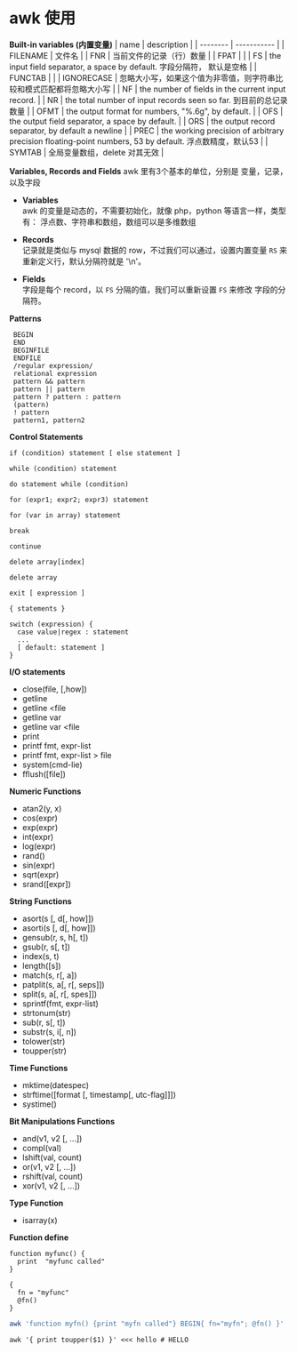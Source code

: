 # awk 使用

**Built-in variables (内置变量)**
| name       | description |
| --------   | ----------- |
| FILENAME   | 文件名      |
| FNR        | 当前文件的记录（行）数量 |
| FPAT       | |
| FS         | the input field separator, a space by default.  字段分隔符， 默认是空格 |
| FUNCTAB    | |
| IGNORECASE | 忽略大小写，如果这个值为非零值，则字符串比较和模式匹配都将忽略大小写 |
| NF | the number of fields in the current input record. |
| NR | the total number of input records seen so far. 到目前的总记录数量 |
| OFMT | the output format for numbers, "%.6g", by default. |
| OFS  | the output field separator, a space by default. |
| ORS  | the output record separator, by default a newline |
| PREC | the working precision of arbitrary precision floating-point numbers, 53 by default. 浮点数精度，默认53 |
| SYMTAB | 全局变量数组，delete 对其无效 |


**Variables, Records and Fields**
awk 里有3个基本的单位，分别是  变量，记录，以及字段
- **Variables**  
awk 的变量是动态的，不需要初始化，就像 php，python 等语言一样，类型有： 浮点数、字符串和数组，数组可以是多维数组

- **Records**  
记录就是类似与 mysql 数据的 row，不过我们可以通过，设置内置变量 `RS` 来重新定义行，默认分隔符就是 '\n'。

- **Fields**  
字段是每个 record，以 `FS` 分隔的值，我们可以重新设置 `FS` 来修改 字段的分隔符。


**Patterns**
```
 BEGIN  
 END  
 BEGINFILE  
 ENDFILE  
 /regular expression/  
 relational expression  
 pattern && pattern  
 pattern || pattern  
 pattern ? pattern : pattern  
 (pattern)  
 ! pattern  
 pattern1, pattern2  
```

**Control Statements**  
```
if (condition) statement [ else statement ]

while (condition) statement

do statement while (condition)

for (expr1; expr2; expr3) statement

for (var in array) statement

break

continue

delete array[index]

delete array

exit [ expression ]

{ statements }

switch (expression) {
  case value|regex : statement
  ...
  [ default: statement ]
}
```


**I/O statements**
- close(file, [,how])
- getline
- getline <file
- getline var
- getline var <file
- print
- printf fmt, expr-list
- printf fmt, expr-list > file
- system(cmd-lie)
- fflush([file])


**Numeric Functions**
- atan2(y, x)
- cos(expr)
- exp(expr)
- int(expr)
- log(expr)
- rand()
- sin(expr)
- sqrt(expr)
- srand([expr])


**String Functions**
- asort(s [, d[, how]])
- asorti(s [,  d[, how]])
- gensub(r, s, h[, t])
- gsub(r, s[, t])
- index(s, t)
- length([s])
- match(s, r[, a])
- patplit(s, a[, r[, seps]])
- split(s, a[, r[, spes]])
- sprintf(fmt, expr-list)
- strtonum(str)
- sub(r, s[, t])
- substr(s, i[, n])
- tolower(str)
- toupper(str)


**Time Functions**
- mktime(datespec)
- strftime([format [, timestamp[, utc-flag]]])
- systime()


**Bit Manipulations Functions**
- and(v1, v2 [, ...])
- compl(val)
- lshift(val, count)
- or(v1, v2 [, ...])
- rshift(val, count)
- xor(v1, v2 [, ...])


**Type Function**
- isarray(x)


**Function define**
```
function myfunc() {
  print  "myfunc called"
}

{
  fn = "myfunc"
  @fn()
}
```


```sh
awk 'function myfn() {print "myfn called"} BEGIN{ fn="myfn"; @fn() }'
```

```shell
awk '{ print toupper($1) }' <<< hello # HELLO
```



